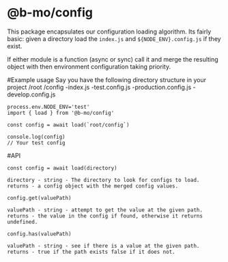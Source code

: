 # @b-mo/config

This package encapsulates our configuration loading algorithm. Its fairly basic:
given a directory load the `index.js` and `${NODE_ENV}.config.js` if they exist.

If either module is a function (async or sync) call it and merge the resulting object with then environment
configuration taking priority.


#Example usage
Say you have the following directory structure in your project
/root
  /config
   -index.js
   -test.config.js
   -production.config.js
   -develop.config.js

```
process.env.NODE_ENV='test'
import { load } from '@b-mo/config'

const config = await load(`root/config`)

console.log(config)
// Your test config
```

#API

```
const config = await load(directory)

directory - string - The directory to look for configs to load.
returns - a config object with the merged config values.
```

```
config.get(valuePath)

valuePath - string - attempt to get the value at the given path.
returns - the value in the config if found, otherwise it returns undefined.

```

```
config.has(valuePath)

valuePath - string - see if there is a value at the given path.
returns - true if the path exists false if it does not.

```
